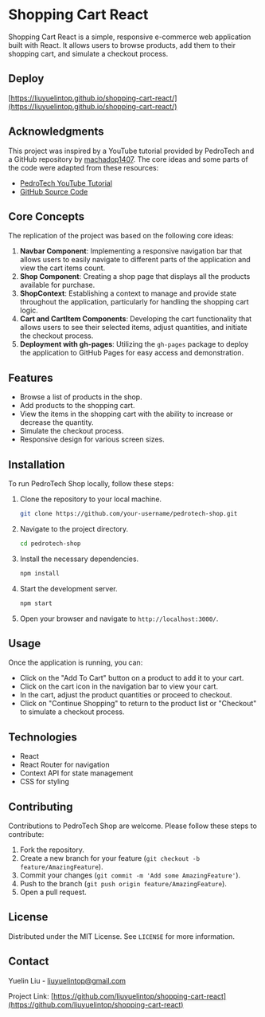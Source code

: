 
# Shopping Cart React

Shopping Cart React is a simple, responsive e-commerce web application built with React. It allows users to browse products, add them to their shopping cart, and simulate a checkout process.

## Deploy

[https://liuyuelintop.github.io/shopping-cart-react/](https://liuyuelintop.github.io/shopping-cart-react/)

## Acknowledgments

This project was inspired by a YouTube tutorial provided by PedroTech and a GitHub repository by [machadop1407](https://github.com/machadop1407/shopping-cart-react). The core ideas and some parts of the code were adapted from these resources:

- [PedroTech YouTube Tutorial](https://www.youtube.com/watch?v=tEMrD9t85v4&t=2752s)
- [GitHub Source Code](https://github.com/machadop1407/shopping-cart-react)

## Core Concepts

The replication of the project was based on the following core ideas:

1. **Navbar Component**: Implementing a responsive navigation bar that allows users to easily navigate to different parts of the application and view the cart items count.
2. **Shop Component**: Creating a shop page that displays all the products available for purchase.
3. **ShopContext**: Establishing a context to manage and provide state throughout the application, particularly for handling the shopping cart logic.
4. **Cart and CartItem Components**: Developing the cart functionality that allows users to see their selected items, adjust quantities, and initiate the checkout process.
5. **Deployment with gh-pages**: Utilizing the `gh-pages` package to deploy the application to GitHub Pages for easy access and demonstration.

## Features

- Browse a list of products in the shop.
- Add products to the shopping cart.
- View the items in the shopping cart with the ability to increase or decrease the quantity.
- Simulate the checkout process.
- Responsive design for various screen sizes.

## Installation

To run PedroTech Shop locally, follow these steps:

1. Clone the repository to your local machine.
   ```sh
   git clone https://github.com/your-username/pedrotech-shop.git
   ```

2. Navigate to the project directory.
   ```sh
   cd pedrotech-shop
   ```
3. Install the necessary dependencies.
   ```sh
   npm install
   ```
4. Start the development server.
   ```sh
   npm start
   ```
5. Open your browser and navigate to `http://localhost:3000/`.

## Usage

Once the application is running, you can:

- Click on the "Add To Cart" button on a product to add it to your cart.
- Click on the cart icon in the navigation bar to view your cart.
- In the cart, adjust the product quantities or proceed to checkout.
- Click on "Continue Shopping" to return to the product list or "Checkout" to simulate a checkout process.

## Technologies

- React
- React Router for navigation
- Context API for state management
- CSS for styling

## Contributing

Contributions to PedroTech Shop are welcome. Please follow these steps to contribute:

1. Fork the repository.
2. Create a new branch for your feature (`git checkout -b feature/AmazingFeature`).
3. Commit your changes (`git commit -m 'Add some AmazingFeature'`).
4. Push to the branch (`git push origin feature/AmazingFeature`).
5. Open a pull request.

## License

Distributed under the MIT License. See `LICENSE` for more information.

## Contact

Yuelin Liu - liuyuelintop@gmail.com

Project Link: [https://github.com/liuyuelintop/shopping-cart-react](https://github.com/liuyuelintop/shopping-cart-react)
